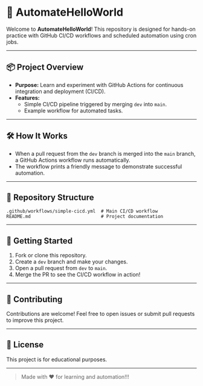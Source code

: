 # 🚀 AutomateHelloWorld

Welcome to **AutomateHelloWorld**! This repository is designed for hands-on practice with GitHub CI/CD workflows and scheduled automation using cron jobs.

---

## 📦 Project Overview
- **Purpose:** Learn and experiment with GitHub Actions for continuous integration and deployment (CI/CD).
- **Features:**
  - Simple CI/CD pipeline triggered by merging `dev` into `main`.
  - Example workflow for automated tasks.

---

## 🛠️ How It Works
- When a pull request from the `dev` branch is merged into the `main` branch, a GitHub Actions workflow runs automatically.
- The workflow prints a friendly message to demonstrate successful automation.

---

## 📂 Repository Structure
```
.github/workflows/simple-cicd.yml  # Main CI/CD workflow
README.md                          # Project documentation
```

---

## 🚦 Getting Started
1. Fork or clone this repository.
2. Create a `dev` branch and make your changes.
3. Open a pull request from `dev` to `main`.
4. Merge the PR to see the CI/CD workflow in action!

---

## 🤝 Contributing
Contributions are welcome! Feel free to open issues or submit pull requests to improve this project.

---

## 📄 License
This project is for educational purposes.

---

> Made with ❤️ for learning and automation!!!
